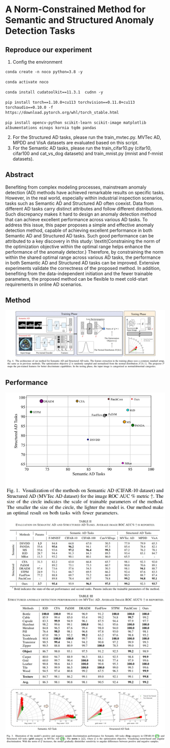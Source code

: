 # A Norm-Constrained Method for Semantic and Structured Anomaly Detection Tasks
## Reproduce our experiment

1. Config the environment
```
conda create -n noco python=3.8 -y

conda activate noco

conda install cudatoolkit==11.3.1  cudnn -y

pip install torch==1.10.0+cu113 torchvision==0.11.0+cu113 torchaudio==0.10.0 -f https://download.pytorch.org/whl/torch_stable.html

pip install opencv-python scikit-learn scikit-image matplotlib albumentations einops kornia tqdm pandas
```
2. For the Structured AD tasks, please run the train_mvtec.py. MVTec AD, MPDD and VisA datasets are evaluated based on this script.
3. For the Semantic AD tasks, please run the train_cifar10.py (cifar10, cifar100 and cat_vs_dog datasets) and train_mnist.py (mnist and f-mnist datasets).


## Abstract
Benefiting from complex modeling processes, mainstream anomaly detection (AD) methods have achieved remarkable results on specific tasks. However, in the real world, especially within industrial inspection scenarios, tasks such as Semantic AD and Structured AD often coexist. Data from different AD tasks carry distinct attributes and follow different distributions. Such discrepancy makes it hard to design an anomaly detection method that can achieve excellent performance across various AD tasks. To address this issue, this paper proposes a simple and effective anomaly detection method, capable of achieving excellent performance in both Semantic AD and Structured AD tasks. Such good performance can be attributed to a key discovery in this study: \textit{Constraining the norm of the optimization objective within the optimal range helps enhance the performance of the anomaly detector.} Therefore, by constraining the norm within the shared optimal range across various AD tasks, the performance in both Semantic AD and Structured AD tasks can be improved. Extensive experiments validate the correctness of the proposed method. In addition, benefiting from the data-independent initiation and the fewer trainable parameters, the proposed method can be flexible to meet cold-start requirements in online AD scenarios.

## Method
![image]( ./figures/method.png)

## Performance
![image]( ./figures/figure1.png)
![image]( ./figures/two_ad.png)
![image]( ./figures/mvtec.png)
![image]( ./figures/norm.png)